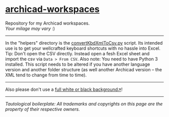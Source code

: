 # [archicad-workspaces](https://github.com/runxel/archicad-workspaces)
Repository for my Archicad workspaces.  
_Your milage may vary_ :)

---

In the "helpers" directory is the [convertKbdXmlToCsv.py](/helpers/convertKbdXmlToCsv.py) script. Its intended use is to get your wellcrafted keyboard shortcuts with no hassle into Excel. Tip: Don't open the CSV directly. Instead open a fesh Excel sheet and import the csv via `Data > From CSV`.
Also note: You need to have Python 3 installed. This script needs to be altered if you have another language version and another folder structure (as well another Archicad version – the XML tend to change from time to time).

---

Also please don't use a [full white or black background↗](https://www.onland.info/archives/2006/04/background_beige_237_236_202.php)!

---

_Tautological boilerplate: All trademarks and copyrights on this page are the property of their respective owners._
